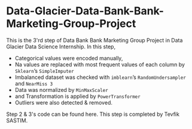 # Data-Glacier-Data-Bank-Bank-Marketing-Group-Project
This is the 3'rd step of Data Bank Bank Marketing Group Project in Data Glacier Data Science Internship.
In this step, 
* Categorical values were encoded manually,
* Na values are replaced with most frequent values of each column by `Sklearn`’s `SimpleImputer`
* Imbalanced dataset was checked with `imblearn`’s `RandomUndersampler` and  `NearMiss 3` 
* Data was normalized by `MinMaxScaler`
* and Transformation is applied by `PowerTransformer`
* Outliers were also detected & removed.

Step 2 & 3's code can be found here.
This step is completed by Tevfik SASTIM.
